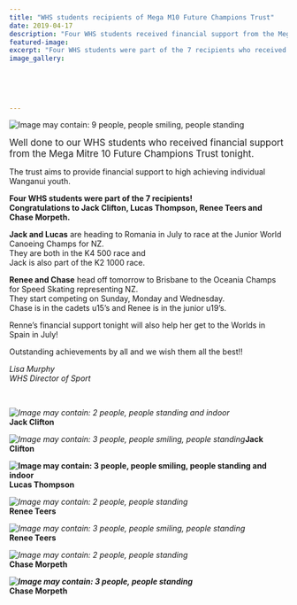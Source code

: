 ```yaml
---
title: "WHS students recipients of Mega M10 Future Champions Trust"
date: 2019-04-17
description: "Four WHS students received financial support from the Mega Mitre 10 Future Champions Trust 2019..."
featured-image: 
excerpt: "Four WHS students were part of the 7 recipients who received financial support from the Mega Mitre 10 Future Champions Trust 2019"
image_gallery:
	
	
	
	
	
---
```


<p><img src="https://scontent-syd2-1.xx.fbcdn.net/v/t1.0-9/57570176_1233268006822303_2367237371981725696_n.jpg?_nc_cat=108&amp;_nc_ht=scontent-syd2-1.xx&amp;oh=80722bbece4232941fb2bdbcd4f2f331&amp;oe=5D6A07C9" alt="Image may contain: 9 people, people smiling, people standing" /></p>
<p><span style="color: #222222; font-size: 1.2em;">Well done to our WHS students who received financial support from the Mega Mitre 10 Future Champions Trust tonight.&nbsp;</span></p>
<p>The trust aims to provide financial support<span class="text_exposed_show">&nbsp;to high achieving individual Wanganui youth.<br /></span></p>
<p><strong><span class="text_exposed_show">Four WHS students were part of the 7 recipients!&nbsp;<br />Congratulations to Jack Clifton, Lucas Thompson, Renee Teers and Chase Morpeth.</span></strong></p>
<div class="text_exposed_show">
<p><strong>Jack and Lucas</strong> are heading to Romania in July to race at the Junior World Canoeing Champs for NZ.&nbsp;<br />They are both in the K4 500 race and&nbsp;<br />Jack is also part of the K2 1000 race.</p>
<p><strong>Renee and Chase</strong> head off tomorrow to Brisbane to the Oceania Champs for Speed Skating representing NZ.<br />They start competing on Sunday, Monday and Wednesday. <br />Chase is in the cadets u15&rsquo;s and Renee is in the junior u19&rsquo;s.&nbsp;</p>
<p>Renne&rsquo;s financial support tonight will also help her get to the Worlds in Spain in July!</p>
<p>Outstanding achievements by all and we wish them all the best!!&nbsp;</p>
<p><em>Lisa Murphy</em><br /><em>WHS Director of Sport</em></p>
<p><em><br /></em></p>
<p><em><img src="https://scontent-syd2-1.xx.fbcdn.net/v/t1.0-9/57131113_1233267950155642_1159881804052692992_n.jpg?_nc_cat=108&amp;_nc_ht=scontent-syd2-1.xx&amp;oh=e69e70bebb725b6f033f57e0d802ffbd&amp;oe=5D2EE534" alt="Image may contain: 2 people, people standing and indoor" /><br /></em><strong><span class="text_exposed_show">Jack Clifton</span></strong></p>
<p><em><img src="https://scontent-syd2-1.xx.fbcdn.net/v/t1.0-9/57038412_1233267966822307_4887871137322631168_n.jpg?_nc_cat=110&amp;_nc_ht=scontent-syd2-1.xx&amp;oh=25c5afaedf25dcebd17c47d4bf6f6569&amp;oe=5D7202E3" alt="Image may contain: 3 people, people smiling, people standing" /></em><span class="text_exposed_show"><strong>Jack Clifton</strong></span></p>
<p><span class="text_exposed_show"><strong><img src="https://scontent-syd2-1.xx.fbcdn.net/v/t1.0-9/57503050_1233267910155646_241349695719342080_n.jpg?_nc_cat=108&amp;_nc_ht=scontent-syd2-1.xx&amp;oh=a2a74d43b75a329aef8e3ab83960b710&amp;oe=5D3DB7C4" alt="Image may contain: 3 people, people smiling, people standing and indoor" /><br /><strong>Lucas Thompson</strong><br /></strong></span></p>
<p><em><img src="https://scontent-syd2-1.xx.fbcdn.net/v/t1.0-9/57441754_1233267960155641_6546304198110085120_n.jpg?_nc_cat=108&amp;_nc_ht=scontent-syd2-1.xx&amp;oh=ac458d48146a87525f66e04daae5ee1e&amp;oe=5D308C53" alt="Image may contain: 2 people, people standing" /><br /></em><strong><span class="text_exposed_show">Renee Teers</span></strong></p>
<p><em><img src="https://scontent-syd2-1.xx.fbcdn.net/v/t1.0-9/57174910_1233267893488981_8733709459752222720_n.jpg?_nc_cat=101&amp;_nc_ht=scontent-syd2-1.xx&amp;oh=59d44df475e4c1a3a72de8fcdef28b48&amp;oe=5D3CD451" alt="Image may contain: 3 people, people smiling, people standing" /><br /></em><strong>Renee Teers</strong></p>
<p><em><img src="https://scontent-syd2-1.xx.fbcdn.net/v/t1.0-9/57109789_1233267920155645_8876826570442932224_n.jpg?_nc_cat=100&amp;_nc_ht=scontent-syd2-1.xx&amp;oh=660911dc389d0415b798244c47dbbbc3&amp;oe=5D3E7B21" alt="Image may contain: 2 people, people standing" /><br /></em><strong><span class="text_exposed_show">Chase Morpeth</span></strong></p>
<p><strong><em><img src="https://scontent-syd2-1.xx.fbcdn.net/v/t1.0-9/57253392_1233267880155649_4169502956162383872_n.jpg?_nc_cat=106&amp;_nc_ht=scontent-syd2-1.xx&amp;oh=8fb61df8254071cb601e24d60aea113f&amp;oe=5D2FE71D" alt="Image may contain: 3 people, people standing" /><br /></em><span class="text_exposed_show">Chase Morpeth</span></strong></p>
</div>

